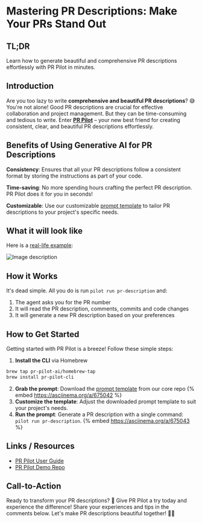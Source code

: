 # Mastering PR Descriptions: Make Your PRs Stand Out

## TL;DR
Learn how to generate beautiful and comprehensive PR descriptions effortlessly with PR Pilot in minutes.

## Introduction

Are you too lazy to write **comprehensive and beautiful PR descriptions**? 😅 You're not alone! Good PR descriptions are crucial for effective collaboration and project management. But they can be time-consuming and tedious to write. Enter **[PR Pilot](https://www.pr-pilot.ai)** – your new best friend for creating consistent, clear, and beautiful PR descriptions effortlessly.

## Benefits of Using Generative AI for PR Descriptions

**Consistency**: Ensures that all your PR descriptions follow a consistent format by storing the instructions as part of your code.

**Time-saving**: No more spending hours crafting the perfect PR description. PR Pilot does it for you in seconds!

**Customizable**: Use our customizable [prompt template](https://github.com/PR-Pilot-AI/core/blob/main/prompts/generate-pr-description.md.jinja2) to tailor PR descriptions to your project's specific needs.

## What it will look like

Here is a [real-life example](https://github.com/PR-Pilot-AI/pr-pilot/pull/210):

![Image description](https://dev-to-uploads.s3.amazonaws.com/uploads/articles/tvdwrdj98u0q8avofwdq.png)

## How it Works
It's dead simple. All you do is run `pilot run pr-description` and:
1. The agent asks you for the PR number
2. It will read the PR description, comments, commits and code changes
3. It will generate a new PR description based on your preferences

## How to Get Started

Getting started with PR Pilot is a breeze! Follow these simple steps:

1. **Install the CLI** via Homebrew

```bash
brew tap pr-pilot-ai/homebrew-tap
brew install pr-pilot-cli
```

2. **Grab the prompt**: Download the [prompt template](https://github.com/PR-Pilot-AI/core/blob/main/prompts/generate-pr-description.md.jinja2) from our core repo
   {% embed https://asciinema.org/a/675042 %}
3. **Customize the template**: Adjust the downloaded prompt template to suit your project's needs.
4. **Run the prompt**: Generate a PR description with a single command: `pilot run pr-description`.
   {% embed https://asciinema.org/a/675043 %}

## Links / Resources

- [PR Pilot User Guide](https://docs.pr-pilot.ai/user_guide.html)
- [PR Pilot Demo Repo](https://github.com/PR-Pilot-AI/demo)

## Call-to-Action

Ready to transform your PR descriptions? 🚀 Give PR Pilot a try today and experience the difference! Share your experiences and tips in the comments below. Let's make PR descriptions beautiful together! 💬✨
